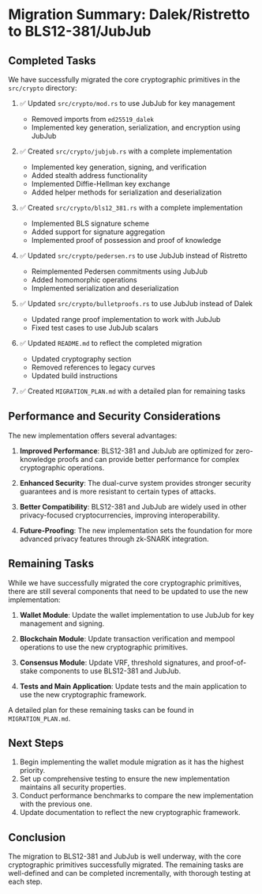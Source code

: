 # Migration Summary: Dalek/Ristretto to BLS12-381/JubJub

## Completed Tasks

We have successfully migrated the core cryptographic primitives in the `src/crypto` directory:

1. ✅ Updated `src/crypto/mod.rs` to use JubJub for key management
   - Removed imports from `ed25519_dalek`
   - Implemented key generation, serialization, and encryption using JubJub

2. ✅ Created `src/crypto/jubjub.rs` with a complete implementation
   - Implemented key generation, signing, and verification
   - Added stealth address functionality
   - Implemented Diffie-Hellman key exchange
   - Added helper methods for serialization and deserialization

3. ✅ Created `src/crypto/bls12_381.rs` with a complete implementation
   - Implemented BLS signature scheme
   - Added support for signature aggregation
   - Implemented proof of possession and proof of knowledge

4. ✅ Updated `src/crypto/pedersen.rs` to use JubJub instead of Ristretto
   - Reimplemented Pedersen commitments using JubJub
   - Added homomorphic operations
   - Implemented serialization and deserialization

5. ✅ Updated `src/crypto/bulletproofs.rs` to use JubJub instead of Dalek
   - Updated range proof implementation to work with JubJub
   - Fixed test cases to use JubJub scalars

6. ✅ Updated `README.md` to reflect the completed migration
   - Updated cryptography section
   - Removed references to legacy curves
   - Updated build instructions

7. ✅ Created `MIGRATION_PLAN.md` with a detailed plan for remaining tasks

## Performance and Security Considerations

The new implementation offers several advantages:

1. **Improved Performance**: BLS12-381 and JubJub are optimized for zero-knowledge proofs and can provide better performance for complex cryptographic operations.

2. **Enhanced Security**: The dual-curve system provides stronger security guarantees and is more resistant to certain types of attacks.

3. **Better Compatibility**: BLS12-381 and JubJub are widely used in other privacy-focused cryptocurrencies, improving interoperability.

4. **Future-Proofing**: The new implementation sets the foundation for more advanced privacy features through zk-SNARK integration.

## Remaining Tasks

While we have successfully migrated the core cryptographic primitives, there are still several components that need to be updated to use the new implementation:

1. **Wallet Module**: Update the wallet implementation to use JubJub for key management and signing.

2. **Blockchain Module**: Update transaction verification and mempool operations to use the new cryptographic primitives.

3. **Consensus Module**: Update VRF, threshold signatures, and proof-of-stake components to use BLS12-381 and JubJub.

4. **Tests and Main Application**: Update tests and the main application to use the new cryptographic framework.

A detailed plan for these remaining tasks can be found in `MIGRATION_PLAN.md`.

## Next Steps

1. Begin implementing the wallet module migration as it has the highest priority.
2. Set up comprehensive testing to ensure the new implementation maintains all security properties.
3. Conduct performance benchmarks to compare the new implementation with the previous one.
4. Update documentation to reflect the new cryptographic framework.

## Conclusion

The migration to BLS12-381 and JubJub is well underway, with the core cryptographic primitives successfully migrated. The remaining tasks are well-defined and can be completed incrementally, with thorough testing at each step. 